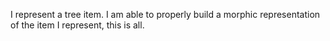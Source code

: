 I represent a tree item. I am able to properly build a morphic representation of the item I represent, this is all.